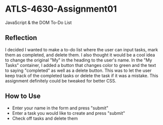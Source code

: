 # ATLS-4630-Assignment01
JavaScript &amp; the DOM
To-Do List
## Reflection
I decided I wanted to make a to-do list where the user can input tasks, mark them as completed, and delete them. I also thought it would be a cool idea to change the original "My" in the heading to the user's name. In the "My Tasks" container, I added a button that changes color to green and the text to saying "completed" as well as a delete button. This was to let the user keep track of the completed tasks or delete the task if it was a mistake. This assignment definitely could be tweaked for better CSS.
## How to Use
- Enter your name in the form and press "submit"
- Enter a task you would like to create and press "submit"
- Check off tasks and delete them
